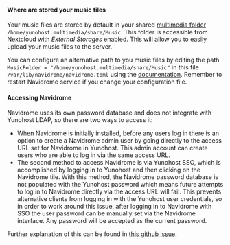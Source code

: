 #### Where are stored your music files

Your music files are stored by default in your shared [multimedia folder](https://github.com/YunoHost-Apps/yunohost.multimedia) `/home/yunohost.multimedia/share/Music`. This folder is accessible from Nextcloud with *External Storages* enabled. This will allow you to easily upload your music files to the server.

You can configure an alternative path to you music files by editing the path `MusicFolder = "/home/yunohost.multimedia/share/Music"` in this file `/var/lib/navidrome/navidrome.toml` using the [documentation](https://www.navidrome.org/docs/usage/configuration-options/). Remember to restart Navidrome service if you change your configuration file.

#### Accessing Navidrome

Navidrome uses its own password database and does not integrate with Yunohost LDAP, so there are two ways to access it:

- When Navidrome is initially installed, before any users log in there is an option to create a Navidrome admin user by going directly to the access URL set for Navidrome in Yunohost. This admin account can create users who are able to log in via the same access URL.
- The second method to access Navidrome is via Yunohost SSO, which is accomplished by logging in to Yunohost and then clicking on the Navidrome tile. With this method, the Navidrome password database is not populated with the Yunohost password which means future attempts to log in to Navidrome directly via the access URL will fail. This prevents alternative clients from logging in with the Yunohost user credentials, so in order to work around this issue, after logging in to Navidrome with SSO the user password can be manually set via the Navidrome interface. Any password will be accepted as the current password.

Further explanation of this can be found in [this github issue](https://github.com/YunoHost-Apps/navidrome_ynh/issues/101).
